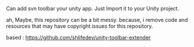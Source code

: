 Can add svn toolbar your unity app.
Just Import it to your Unity project.

ah, Maybe, this repository can be a bit messy.
because, i remove code and resources that may have copyright issues for this repository.


based : https://github.com/shlifedev/unity-toolbar-extender
